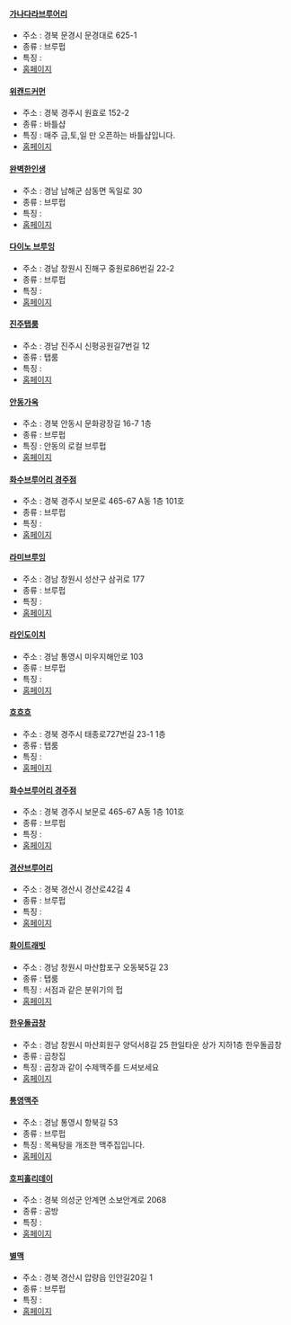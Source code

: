 #### [가나다라브루어리](https://map.naver.com/v5/entry/place/1073000773) 
 - 주소 : 경북 문경시 문경대로 625-1
- 종류 : 브루펍
 - 특징 : 
- [홈페이지]()
#### [위캔드커먼](http://naver.me/FS6UukVf) 
 - 주소 : 경북 경주시 원효로 152-2
- 종류 : 바틀샵
 - 특징 : 매주 금,토,일 만 오픈하는 바틀샵입니다.
- [홈페이지]()
#### [완벽한인생](https://map.naver.com/v5/entry/place/1748738946) 
 - 주소 : 경남 남해군 삼동면 독일로 30 
- 종류 : 브루펍
 - 특징 : 
- [홈페이지]()
#### [다이노 브루잉](https://map.naver.com/v5/entry/place/1166468718) 
 - 주소 : 경남 창원시 진해구 중원로86번길 22-2
- 종류 : 브루펍
 - 특징 : 
- [홈페이지]()
#### [진주탭룸](http://naver.me/GEAIf39z) 
 - 주소 : 경남 진주시 신평공원길7번길 12
- 종류 : 탭룸
 - 특징 : 
- [홈페이지]()
#### [안동가옥](https://map.naver.com/v5/entry/place/1150887058) 
 - 주소 : 경북 안동시 문화광장길 16-7 1층
- 종류 : 브루펍
 - 특징 : 안동의 로컬 브루펍
- [홈페이지]()
#### [화수브루어리 경주점](https://map.naver.com/v5/entry/place/1460607344) 
 - 주소 : 경북 경주시 보문로 465-67 A동 1층 101호
- 종류 : 브루펍
 - 특징 : 
- [홈페이지]()
#### [라미브루잉](https://map.naver.com/v5/entry/place/1107059524) 
 - 주소 : 경남 창원시 성산구 삼귀로 177
- 종류 : 브루펍
 - 특징 : 
- [홈페이지]()
#### [라인도이치](https://map.naver.com/v5/entry/place/1051932938) 
 - 주소 : 경남 통영시 미우지해안로 103
- 종류 : 브루펍
 - 특징 : 
- [홈페이지]()
#### [흐흐흐](https://map.naver.com/v5/entry/place/1598924400) 
 - 주소 : 경북 경주시 태종로727번길 23-1 1층
- 종류 : 탭룸 
 - 특징 : 
- [홈페이지]()
#### [화수브루어리 경주점](https://map.naver.com/v5/entry/place/1460607344) 
 - 주소 : 경북 경주시 보문로 465-67 A동 1층 101호
- 종류 : 브루펍
 - 특징 : 
- [홈페이지]()
#### [경산브루어리](https://map.naver.com/v5/entry/place/1176921335) 
 - 주소 : 경북 경산시 경산로42길 4
- 종류 : 브루펍
 - 특징 : 
- [홈페이지]()
#### [화이트래빗](http://naver.me/FIpPyQ6N) 
 - 주소 : 경남 창원시 마산합포구 오동북5길 23
- 종류 : 탭룸
 - 특징 : 서점과 같은 분위기의 펍
- [홈페이지]()
#### [한우돌곱창](http://naver.me/IDB11vUL) 
 - 주소 : 경남 창원시 마산회원구 양덕서8길 25 한일타운 상가 지하1층 한우돌곱창
- 종류 :  곱창집
 - 특징 : 곱창과 같이 수제맥주를 드셔보세요
- [홈페이지]()
#### [통영맥주](http://naver.me/FEJdzxDn) 
 - 주소 : 경남 통영시 항북길 53
- 종류 : 브루펍
 - 특징 : 목욕탕을 개조한 맥주집입니다.
- [홈페이지]()
#### [호피홀리데이](http://naver.me/xWNTLQWm) 
 - 주소 : 경북 의성군 안계면 소보안계로 2068
- 종류 : 공방
 - 특징 : 
- [홈페이지]()
#### [별맥](https://map.naver.com/v5/entry/place/1130758874) 
 - 주소 : 경북 경산시 압량읍 인안길20길 1
- 종류 : 브루펍
 - 특징 : 
- [홈페이지]()
